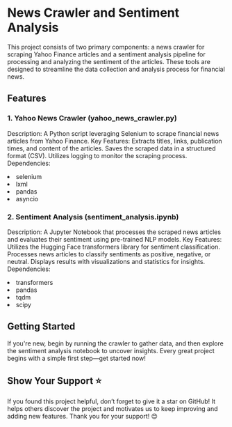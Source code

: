 # News Crawler and Sentiment Analysis
This project consists of two primary components: a news crawler for scraping Yahoo Finance articles and a sentiment analysis pipeline for processing and analyzing the sentiment of the articles. These tools are designed to streamline the data collection and analysis process for financial news.
## Features
### 1. Yahoo News Crawler (yahoo_news_crawler.py)
Description: A Python script leveraging Selenium to scrape financial news articles from Yahoo Finance.
Key Features:
Extracts titles, links, publication times, and content of the articles.
Saves the scraped data in a structured format (CSV).
Utilizes logging to monitor the scraping process.
Dependencies:
<li>selenium</li>
<li>lxml</li>
<li>pandas</li>
<li>asyncio</li>

### 2. Sentiment Analysis (sentiment_analysis.ipynb)
Description: A Jupyter Notebook that processes the scraped news articles and evaluates their sentiment using pre-trained NLP models.
Key Features:
Utilizes the Hugging Face transformers library for sentiment classification.
Processes news articles to classify sentiments as positive, negative, or neutral.
Displays results with visualizations and statistics for insights.
Dependencies:
<li>transformers</li>
<li>pandas</li>
<li>tqdm</li>
<li>scipy</li>

## Getting Started
If you're new, begin by running the crawler to gather data, and then explore the sentiment analysis notebook to uncover insights. Every great project begins with a simple first step—get started now!

## Show Your Support ⭐
If you found this project helpful, don’t forget to give it a star on GitHub! It helps others discover the project and motivates us to keep improving and adding new features. Thank you for your support! 😊
